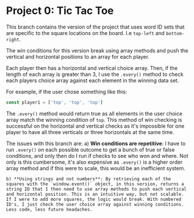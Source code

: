 # Project 0: Tic Tac Toe

This branch contains the version of the project that uses word ID sets that are specific to the square locations on the board. I.e `top-left` and `bottom-right`. 

The win conditions for this version break using array methods and push the vertical and horizontal positions to an array for each player.

Each player then has a horizontal and vertical choice array. Then, if the length of each array is greater than 3, I use the `.every()` method to check each players choice array against each element in the winning data set. 

For example, if the user chose something like this: 

```js 
const player1 = ['top', 'top', 'top']
```

The `.every()` method would return true as all elements in the user choice array match the winning condition of `top`. This method of win checking is successful on the horizontal and vertical checks as it's impossible for one player to have all three verticals or three horizontals at the same time.

The issues with this branch are: 
    a) **Win conditions are repetitive**: I have to run `.every()` on each possible outcome to get a bunch of true or false conditions, and only then do I run if checks to see who won and where. Not only is this cumbersome, it's also expensive as `.every()` is a higher order array method and if this were to scale, this would be an inefficient system.

    b) **Using strings and not numbers**: By retrieving each of the squares with the `window.event()` object, in this version, returns a string ID that I then need to use array methods to push each vertical and horizontal position. This is an intuitive way, but not scalable. If I were to add more squares, the logic would break. With numbered ID's, I just check the user choice array against winning conditions. Less code, less future headaches. 